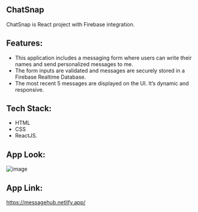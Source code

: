 ## ChatSnap
 ChatSnap is React project with Firebase integration.

## Features: 
- This application includes a messaging form where users can write their names and send personalized messages to me.
- The form inputs are validated and messages are securely stored in a Firebase Realtime Database.
- The most recent 5 messages are displayed on the UI. It’s dynamic and responsive.

## Tech Stack:
- HTML
- CSS
- ReactJS.

## App Look:
![image](https://github.com/shruti-202/react_message_project/assets/110720732/dcdfc1d0-f837-42ba-a67c-b3b1a4f09fb9)

## App Link:
https://messagehub.netlify.app/
